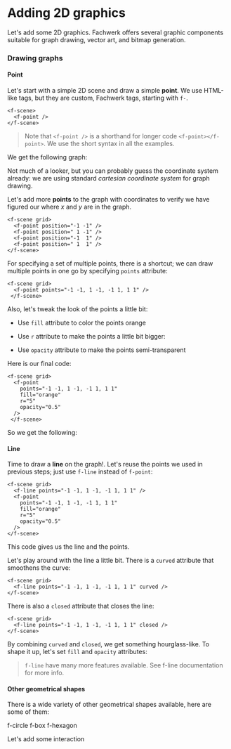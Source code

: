 # Adding 2D graphics

Let's add some 2D graphics. Fachwerk offers several graphic components suitable for graph drawing, vector art, and bitmap generation.

### Drawing graphs

#### Point

Let's start with a simple 2D scene and draw a simple **point**. We use HTML-like tags, but they are custom, Fachwerk tags, starting with `f-`.

```
<f-scene>
  <f-point />
</f-scene>
```

> Note that `<f-point />` is a shorthand for longer code `<f-point></f-point>`. We use the short syntax in all the examples.

We get the following graph:

<f-scene grid>
  <f-point />
</f-scene>


Not much of a looker, but you can probably guess the coordinate system already: we are using standard <var class="gray">cartesian coordinate system</var> for graph drawing. 

Let's add more **points** to the graph with coordinates to verify we have figured our where <var>x</var> and <var class="green">y</var> are in the graph.

```
<f-scene grid>
  <f-point position="-1 -1" />
  <f-point position=" 1 -1" />
  <f-point position="-1  1" />
  <f-point position=" 1  1" />
</f-scene>
```

For specifying a set of multiple points, there is a shortcut; we can draw multiple points in one go by specifying `points` attribute:


```
<f-scene grid>
  <f-point points="-1 -1, 1 -1, -1 1, 1 1" />
 </f-scene>
```

Also, let's tweak the look of the points a little bit:

* Use `fill` attribute to color the points orange

* Use `r` attribute to make the points a little bit bigger:

* Use `opacity` attribute to make the points semi-transparent

Here is our final code:

```
<f-scene grid>
  <f-point
    points="-1 -1, 1 -1, -1 1, 1 1"
    fill="orange"
    r="5"
    opacity="0.5"
  />
 </f-scene>
```

So we get the following:

<f-scene grid>
  <f-point
    points="-1 -1, 1 -1, -1 1, 1 1"
    fill="orange"
    r="5"
    opacity="0.5"
  />
</f-scene>

#### Line

Time to draw a **line** on the graph!. Let's reuse the points we used in previous steps; just use `f-line` instead of `f-point`:

```
<f-scene grid>
  <f-line points="-1 -1, 1 -1, -1 1, 1 1" />
  <f-point
    points="-1 -1, 1 -1, -1 1, 1 1"
    fill="orange"
    r="5"
    opacity="0.5"
  />
</f-scene>
```

This code gives us the line and the points.

<f-scene grid>
  <f-line points="-1 -1, 1 -1, -1 1, 1 1" />
  <f-point
    points="-1 -1, 1 -1, -1 1, 1 1"
    fill="orange"
    r="5"
    opacity="0.5"
  />
</f-scene>

Let's play around with the line a little bit. There is a `curved` attribute that smoothens the curve:

```
<f-scene grid>
  <f-line points="-1 -1, 1 -1, -1 1, 1 1" curved />
</f-scene>
```

<f-scene grid>
  <f-line points="-1 -1, 1 -1, -1 1, 1 1" curved />
</f-scene>

There is also a `closed` attribute that closes the line:

```
<f-scene grid>
  <f-line points="-1 -1, 1 -1, -1 1, 1 1" closed />
</f-scene>
```

<f-scene grid>
  <f-line points="-1 -1, 1 -1, -1 1, 1 1" closed />
</f-scene>


By combining `curved` and `closed`, we get something hourglass-like. To shape it up, let's set `fill` and `opacity` attributes:

<f-scene grid>
  <f-line
    points="-1 -1, 1 -1, -1 1, 1 1"
    curved
    closed
    fill="orange"
    opacity="0.5"
  />
</f-scene>

> `f-line` have many more features available. See <f-link to="/f-line">f-line documentation</f-link> for more info.

#### Other geometrical shapes

There is a wide variety of other geometrical shapes available, here are some of them:

<div class="grid">

<f-scene grid responsive>
  <f-circle />
  <f-text>f-circle</f-text>
</f-scene>

<f-scene grid responsive>
  <f-box r="2" />
  <f-text>f-box</f-text>
</f-scene>

<f-scene grid responsive>
  <f-hexagon />
  <f-text>f-hexagon</f-text>
</f-scene>

</div>

<f-link class="tertiary" to="/add-interaction">Let's add some interaction</f-link>